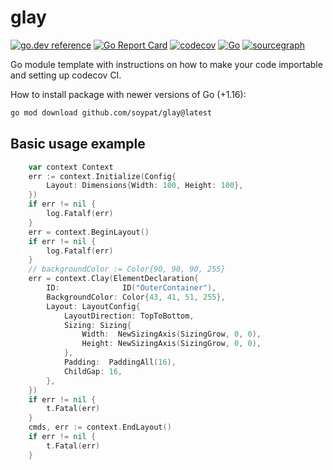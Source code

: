 # glay
[![go.dev reference](https://pkg.go.dev/badge/github.com/soypat/glay)](https://pkg.go.dev/github.com/soypat/glay)
[![Go Report Card](https://goreportcard.com/badge/github.com/soypat/glay)](https://goreportcard.com/report/github.com/soypat/glay)
[![codecov](https://codecov.io/gh/soypat/glay/branch/main/graph/badge.svg)](https://codecov.io/gh/soypat/glay)
[![Go](https://github.com/soypat/glay/actions/workflows/go.yml/badge.svg)](https://github.com/soypat/glay/actions/workflows/go.yml)
[![sourcegraph](https://sourcegraph.com/github.com/soypat/glay/-/badge.svg)](https://sourcegraph.com/github.com/soypat/glay?badge)


Go module template with instructions on how to make your code importable and setting up codecov CI.

How to install package with newer versions of Go (+1.16):
```sh
go mod download github.com/soypat/glay@latest
```


## Basic usage example

```go
    var context Context
    err := context.Initialize(Config{
        Layout: Dimensions{Width: 100, Height: 100},
    })
    if err != nil {
        log.Fatalf(err)
    }
    err = context.BeginLayout()
    if err != nil {
        log.Fatalf(err)
    }
    // backgroundColor := Color{90, 90, 90, 255}
    err = context.Clay(ElementDeclaration{
        ID:              ID("OuterContainer"),
        BackgroundColor: Color{43, 41, 51, 255},
        Layout: LayoutConfig{
            LayoutDirection: TopToBottom,
            Sizing: Sizing{
                Width:  NewSizingAxis(SizingGrow, 0, 0),
                Height: NewSizingAxis(SizingGrow, 0, 0),
            },
            Padding:  PaddingAll(16),
            ChildGap: 16,
        },
    })
    if err != nil {
        t.Fatal(err)
    }
    cmds, err := context.EndLayout()
    if err != nil {
        t.Fatal(err)
    }
```